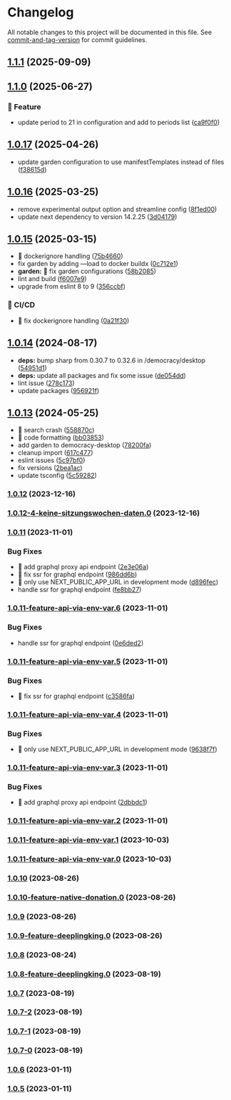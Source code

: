 # Changelog

All notable changes to this project will be documented in this file. See [commit-and-tag-version](https://github.com/absolute-version/commit-and-tag-version) for commit guidelines.

## [1.1.1](https://github.com/demokratie-live/democracy-development/compare/democracy-app.de@v1.1.0...democracy-app.de@v1.1.1) (2025-09-09)

## [1.1.0](https://github.com/demokratie-live/democracy-development/compare/democracy-app.de@v1.0.17...democracy-app.de@v1.1.0) (2025-06-27)


### 🚀 Feature

* update period to 21 in configuration and add to periods list ([ca9f0f0](https://github.com/demokratie-live/democracy-development/commit/ca9f0f06a67083c3ae76ede8e4653351363de2e7))

## [1.0.17](https://github.com/demokratie-live/democracy-development/compare/democracy-app.de@v1.0.16...democracy-app.de@v1.0.17) (2025-04-26)


* update garden configuration to use manifestTemplates instead of files ([f38615d](https://github.com/demokratie-live/democracy-development/commit/f38615dd5400bad734139f5363a6a6d9fa6a3db3))

## [1.0.16](https://github.com/demokratie-live/democracy-development/compare/democracy-app.de@v1.0.15...democracy-app.de@v1.0.16) (2025-03-25)


* remove experimental output option and streamline config ([8f1ed00](https://github.com/demokratie-live/democracy-development/commit/8f1ed0049bc7b5fa20ca8a90e956729a7dd61ea7))
* update next dependency to version 14.2.25 ([3d04179](https://github.com/demokratie-live/democracy-development/commit/3d04179687cedeb86f53d5a898bfdb0d931a5738))

## [1.0.15](https://github.com/demokratie-live/democracy-development/compare/democracy-app.de@v1.0.14...democracy-app.de@v1.0.15) (2025-03-15)


* 🐛 dockerignore handling ([75b4660](https://github.com/demokratie-live/democracy-development/commit/75b4660fae655d2cf9c3847611707dac177f82cc))
* fix garden by adding —load to docker buildx ([0c712e1](https://github.com/demokratie-live/democracy-development/commit/0c712e1734116275badbde2c82aadc4515845759))
* **garden:** 🐛 fix garden configurations ([58b2085](https://github.com/demokratie-live/democracy-development/commit/58b20852d0ca6d6fc1f81650766f64211a273aa5))
* lint and build ([f6007e9](https://github.com/demokratie-live/democracy-development/commit/f6007e92017b20aed2aa1b860ff7b12abd6ab437))
* upgrade from eslint 8 to 9 ([356ccbf](https://github.com/demokratie-live/democracy-development/commit/356ccbfad9dff32191f38be383b24d515d4a87fb))


### 👷 CI/CD

* 👷 fix dockerignore handling ([0a21f30](https://github.com/demokratie-live/democracy-development/commit/0a21f3020ff68334d259743a87f14bec76dd6b1c))

## [1.0.14](https://github.com/demokratie-live/democracy-development/compare/democracy-app.de@v1.0.13...democracy-app.de@v1.0.14) (2024-08-17)


* **deps:** bump sharp from 0.30.7 to 0.32.6 in /democracy/desktop ([54951d1](https://github.com/demokratie-live/democracy-development/commit/54951d117977697b4cd15a75d8c77faf871ef789))
* **deps:** update all packages and fix some issue ([de054dd](https://github.com/demokratie-live/democracy-development/commit/de054dd357e2317b8ce486a537df959db7dd9b6b))
* lint issue ([278c173](https://github.com/demokratie-live/democracy-development/commit/278c173747494d461347ec04f38ca92542f25be7))
* update packages ([956921f](https://github.com/demokratie-live/democracy-development/commit/956921f3fc83f93e606a403d75463d38641fc595))

## [1.0.13](https://github.com/demokratie-live/democracy-development/compare/democracy-app.de@v1.0.4...democracy-app.de@v1.0.13) (2024-05-25)


* 🐛 search crash ([558870c](https://github.com/demokratie-live/democracy-development/commit/558870c92d07dcc02e11861e1d90d4b38e006fec))
* 🧹 code formatting ([bb03853](https://github.com/demokratie-live/democracy-development/commit/bb03853c96a95a924aa26a043848e7d6c8bf82ca))
* add garden to democracy-desktop ([78200fa](https://github.com/demokratie-live/democracy-development/commit/78200fa8f266a3c61f7f89b259416c28cc7f583e))
* cleanup import ([617c477](https://github.com/demokratie-live/democracy-development/commit/617c47704740bc7941570e80815426e90953afc5))
* eslint issues ([5c97bf0](https://github.com/demokratie-live/democracy-development/commit/5c97bf07a57dadd88bca7cdfdb90e389da61c003))
* fix versions ([2bea1ac](https://github.com/demokratie-live/democracy-development/commit/2bea1acf21a70bb3c33acc25e83dfcf46b3d720a))
* update tsconfig ([5c59282](https://github.com/demokratie-live/democracy-development/commit/5c592826eaf15223aab0d5e36561a86288b214b8))

### [1.0.12](https://github.com/demokratie-live/desktop/compare/v1.0.11...v1.0.12) (2023-12-16)

### [1.0.12-4-keine-sitzungswochen-daten.0](https://github.com/demokratie-live/desktop/compare/v1.0.11...v1.0.12-4-keine-sitzungswochen-daten.0) (2023-12-16)

### [1.0.11](https://github.com/demokratie-live/desktop/compare/v1.0.10...v1.0.11) (2023-11-01)


### Bug Fixes

* 🐛 add graphql proxy api endpoint ([2e3e06a](https://github.com/demokratie-live/desktop/commit/2e3e06a96dabeee4bd47d86f9435eaec8b6d208b))
* 🐛 fix ssr for graphql endpoint ([986dd6b](https://github.com/demokratie-live/desktop/commit/986dd6b773bf08eca1ef9b8805ee8d6d0cd2d7c9))
* 🐛 only use NEXT_PUBLIC_APP_URL in development mode ([d896fec](https://github.com/demokratie-live/desktop/commit/d896feceb1efb91e882f778829760958a951a58b))
* handle ssr for graphql endpoint ([fe8bb27](https://github.com/demokratie-live/desktop/commit/fe8bb27ceff654f2a8eafbad4dd5870faa1e1a43))

### [1.0.11-feature-api-via-env-var.6](https://github.com/demokratie-live/desktop/compare/v1.0.11-feature-api-via-env-var.5...v1.0.11-feature-api-via-env-var.6) (2023-11-01)


### Bug Fixes

* handle ssr for graphql endpoint ([0e6ded2](https://github.com/demokratie-live/desktop/commit/0e6ded2b030abfeb01a2c000805e3cc689de2b30))

### [1.0.11-feature-api-via-env-var.5](https://github.com/demokratie-live/desktop/compare/v1.0.11-feature-api-via-env-var.4...v1.0.11-feature-api-via-env-var.5) (2023-11-01)


### Bug Fixes

* 🐛 fix ssr for graphql endpoint ([c3586fa](https://github.com/demokratie-live/desktop/commit/c3586fae0d40f851d39206cbcc51f13d01be76d4))

### [1.0.11-feature-api-via-env-var.4](https://github.com/demokratie-live/desktop/compare/v1.0.11-feature-api-via-env-var.3...v1.0.11-feature-api-via-env-var.4) (2023-11-01)


### Bug Fixes

* 🐛 only use NEXT_PUBLIC_APP_URL in development mode ([9638f7f](https://github.com/demokratie-live/desktop/commit/9638f7f27ec02354182564647ee60234d04d67bc))

### [1.0.11-feature-api-via-env-var.3](https://github.com/demokratie-live/desktop/compare/v1.0.11-feature-api-via-env-var.2...v1.0.11-feature-api-via-env-var.3) (2023-11-01)


### Bug Fixes

* 🐛 add graphql proxy api endpoint ([2dbbdc1](https://github.com/demokratie-live/desktop/commit/2dbbdc1924c0169055d6fe297420c811b602e24f))

### [1.0.11-feature-api-via-env-var.2](https://github.com/demokratie-live/desktop/compare/v1.0.11-feature-api-via-env-var.1...v1.0.11-feature-api-via-env-var.2) (2023-11-01)

### [1.0.11-feature-api-via-env-var.1](https://github.com/demokratie-live/desktop/compare/v1.0.11-feature-api-via-env-var.0...v1.0.11-feature-api-via-env-var.1) (2023-10-03)

### [1.0.11-feature-api-via-env-var.0](https://github.com/demokratie-live/desktop/compare/v1.0.10...v1.0.11-feature-api-via-env-var.0) (2023-10-03)

### [1.0.10](https://github.com/demokratie-live/desktop/compare/v1.0.9...v1.0.10) (2023-08-26)

### [1.0.10-feature-native-donation.0](https://github.com/demokratie-live/desktop/compare/v1.0.9...v1.0.10-feature-native-donation.0) (2023-08-26)

### [1.0.9](https://github.com/demokratie-live/desktop/compare/v1.0.8...v1.0.9) (2023-08-26)

### [1.0.9-feature-deeplingking.0](https://github.com/demokratie-live/desktop/compare/v1.0.8...v1.0.9-feature-deeplingking.0) (2023-08-26)

### [1.0.8](https://github.com/demokratie-live/desktop/compare/v1.0.7...v1.0.8) (2023-08-24)

### [1.0.8-feature-deeplingking.0](https://github.com/demokratie-live/desktop/compare/v1.0.7...v1.0.8-feature-deeplingking.0) (2023-08-19)

### [1.0.7](https://github.com/demokratie-live/desktop/compare/v1.0.6...v1.0.7) (2023-08-19)

### [1.0.7-2](https://github.com/demokratie-live/desktop/compare/v1.0.7-1...v1.0.7-2) (2023-08-19)

### [1.0.7-1](https://github.com/demokratie-live/desktop/compare/v1.0.7-0...v1.0.7-1) (2023-08-19)

### [1.0.7-0](https://github.com/demokratie-live/desktop/compare/v1.0.6...v1.0.7-0) (2023-08-19)

### [1.0.6](https://github.com/demokratie-live/desktop/compare/v1.0.5...v1.0.6) (2023-01-11)

### [1.0.5](https://github.com/demokratie-live/desktop/compare/v1.0.0...v1.0.5) (2023-01-11)
